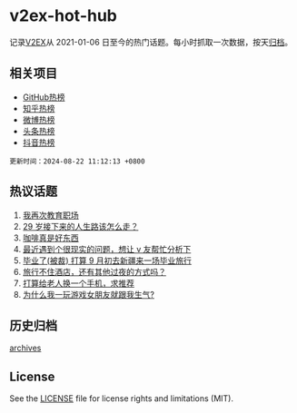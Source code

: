 # v2ex-hot-hub

 记录[V2EX](https://www.v2ex.com/)从 2021-01-06 日至今的热门话题。每小时抓取一次数据，按天[归档](archives)。
 
 ## 相关项目

- [GitHub热榜](https://github.com/lonnyzhang423/github-hot-hub)
- [知乎热榜](https://github.com/lonnyzhang423/zhihu-hot-hub)
- [微博热榜](https://github.com/lonnyzhang423/weibo-hot-hub)
- [头条热榜](https://github.com/lonnyzhang423/toutiao-hot-hub)
- [抖音热榜](https://github.com/lonnyzhang423/douyin-hot-hub)


 `更新时间：2024-08-22 11:12:13 +0800`

## 热议话题

1. [我再次教育职场](https://www.v2ex.com/t/1066767)
1. [29 岁接下来的人生路该怎么走？](https://www.v2ex.com/t/1066689)
1. [咖啡真是好东西](https://www.v2ex.com/t/1066873)
1. [最近遇到个很现实的问题，想让 v 友帮忙分析下](https://www.v2ex.com/t/1066759)
1. [毕业了(被裁) 打算 9 月初去新疆来一场毕业旅行](https://www.v2ex.com/t/1066687)
1. [旅行不住酒店，还有其他过夜的方式吗？](https://www.v2ex.com/t/1066695)
1. [打算给老人换一个手机，求推荐](https://www.v2ex.com/t/1066808)
1. [为什么我一玩游戏女朋友就跟我生气?](https://www.v2ex.com/t/1066904)

## 历史归档

[archives](archives)

## License

See the [LICENSE](LICENSE) file for license rights and limitations (MIT).
